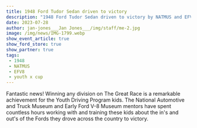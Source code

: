 ```yaml
---
title: 1948 Ford Tudor Sedan driven to victory
description: "1948 Ford Tudor Sedan driven to victory by NATMUS and EFV8 youth X-Cup Team"
date: 2023-07-28
author: jan-jones___Jan Jones___/img/staff/me-2.jpg
image: /img/news/IMG-1799.webp
show_event_article: true
show_ford_store: true
show_partner: true
tags: 
 - 1948
 - NATMUS
 - EFV8
 - youth x cup
---
```


Fantastic news! Winning any division on The Great Race is a remarkable achievement for the Youth Driving Program kids. The National Automotive and Truck Museum and Early Ford V-8 Museum mentors have spent countless hours working with and training these kids about the in's and out's of the Fords they drove across the country to victory.

